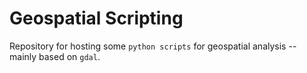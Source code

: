 # Geospatial Scripting
Repository for hosting some `python scripts` for geospatial analysis -- mainly based on `gdal`.
